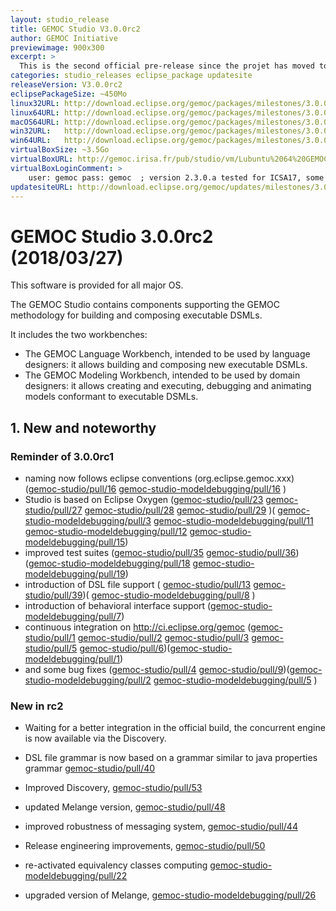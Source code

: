 ```yaml
---
layout: studio_release
title: GEMOC Studio V3.0.0rc2
author: GEMOC Initiative
previewimage: 900x300
excerpt: >
  This is the second official pre-release since the projet has moved to Eclipse organization.
categories: studio_releases eclipse_package updatesite
releaseVersion: V3.0.0rc2
eclipsePackageSize: ~450Mo
linux32URL: http://download.eclipse.org/gemoc/packages/milestones/3.0.0rc2/gemoc_studio-linux.gtk.x86.zip
linux64URL: http://download.eclipse.org/gemoc/packages/milestones/3.0.0rc2/gemoc_studio-linux.gtk.x86_64.zip
macOS64URL: http://download.eclipse.org/gemoc/packages/milestones/3.0.0rc2/gemoc_studio-macosx.cocoa.x86_64.zip
win32URL:   http://download.eclipse.org/gemoc/packages/milestones/3.0.0rc2/gemoc_studio-win32.win32.x86.zip
win64URL:   http://download.eclipse.org/gemoc/packages/milestones/3.0.0rc2/gemoc_studio-win32.win32.x86_64.zip
virtualBoxSize: ~3.5Go 
virtualBoxURL: http://gemoc.irisa.fr/pub/studio/vm/Lubuntu%2064%20GEMOC%202.3.0.a.ova
virtualBoxLoginComment: >
    user: gemoc pass: gemoc  ; version 2.3.0.a tested for ICSA17, some samples haven't been rechecked.
updatesiteURL: http://download.eclipse.org/gemoc/updates/milestones/3.0.0rc2
---
```


# GEMOC Studio 3.0.0rc2 (2018/03/27)

This software is provided for all major OS.

The GEMOC Studio contains components supporting the GEMOC methodology for building and composing executable DSMLs.

It includes the two workbenches:

  * The GEMOC Language Workbench, intended to be used by language designers: it allows building and composing new executable DSMLs.
  * The GEMOC Modeling Workbench, intended to be used by domain designers: it allows creating and executing, debugging and animating models conformant to executable DSMLs.

## 1. New and noteworthy

### Reminder of 3.0.0rc1
- naming now follows eclipse conventions (org.eclipse.gemoc.xxx) ([gemoc-studio/pull/16](https://github.com/eclipse/gemoc-studio/pull/16) [gemoc-studio-modeldebugging/pull/16](https://github.com/eclipse/gemoc-studio-modeldebugging/pull/9) )
- Studio is based on Eclipse Oxygen ([gemoc-studio/pull/23](https://github.com/eclipse/gemoc-studio/pull/23) [gemoc-studio/pull/27](https://github.com/eclipse/gemoc-studio/pull/27) [gemoc-studio/pull/28](https://github.com/eclipse/gemoc-studio/pull/28) [gemoc-studio/pull/29](https://github.com/eclipse/gemoc-studio/pull/29) )( [gemoc-studio-modeldebugging/pull/3](https://github.com/eclipse/gemoc-studio-modeldebugging/pull/3) [gemoc-studio-modeldebugging/pull/11](https://github.com/eclipse/gemoc-studio-modeldebugging/pull/11) [gemoc-studio-modeldebugging/pull/12](https://github.com/eclipse/gemoc-studio-modeldebugging/pull/12) [gemoc-studio-modeldebugging/pull/15](https://github.com/eclipse/gemoc-studio-modeldebugging/pull/15))
- improved test suites ([gemoc-studio/pull/35](https://github.com/eclipse/gemoc-studio/pull/35) [gemoc-studio/pull/36](https://github.com/eclipse/gemoc-studio/pull/36))([gemoc-studio-modeldebugging/pull/18](https://github.com/eclipse/gemoc-studio-modeldebugging/pull/18) [gemoc-studio-modeldebugging/pull/19](https://github.com/eclipse/gemoc-studio-modeldebugging/pull/19))
- introduction of DSL file support ( [gemoc-studio/pull/13](https://github.com/eclipse/gemoc-studio/pull/13) [gemoc-studio/pull/39](https://github.com/eclipse/gemoc-studio/pull/39))( [gemoc-studio-modeldebugging/pull/8](https://github.com/eclipse/gemoc-studio-modeldebugging/pull/8) )
- introduction of behavioral interface support ([gemoc-studio-modeldebugging/pull/7](https://github.com/eclipse/gemoc-studio-modeldebugging/pull/7))
- continuous integration on http://ci.eclipse.org/gemoc ([gemoc-studio/pull/1](https://github.com/eclipse/gemoc-studio/pull/1) [gemoc-studio/pull/2](https://github.com/eclipse/gemoc-studio/pull/2) [gemoc-studio/pull/3](https://github.com/eclipse/gemoc-studio/pull/3) [gemoc-studio/pull/5](https://github.com/eclipse/gemoc-studio/pull/5) [gemoc-studio/pull/6](https://github.com/eclipse/gemoc-studio/pull/6))([gemoc-studio-modeldebugging/pull/1](https://github.com/eclipse/gemoc-studio-modeldebugging/pull/1))
- and some bug fixes ([gemoc-studio/pull/4](https://github.com/eclipse/gemoc-studio/pull/4) [gemoc-studio/pull/9](https://github.com/eclipse/gemoc-studio/pull/9))([gemoc-studio-modeldebugging/pull/2](https://github.com/eclipse/gemoc-studio-modeldebugging/pull/2) [gemoc-studio-modeldebugging/pull/5](https://github.com/eclipse/gemoc-studio-modeldebugging/pull/5) )

### New in rc2
- Waiting for a better integration in the official build, the concurrent engine is now available via the Discovery.
- DSL file grammar is now based on a grammar similar to java properties grammar [gemoc-studio/pull/40](https://github.com/eclipse/gemoc-studio/pull/40)
- Improved Discovery, [gemoc-studio/pull/53](https://github.com/eclipse/gemoc-studio/pull/53)
- updated Melange version, [gemoc-studio/pull/48](https://github.com/eclipse/gemoc-studio/pull/48)
- improved robustness of messaging system, [gemoc-studio/pull/44](https://github.com/eclipse/gemoc-studio/pull/44)
- Release engineering improvements, [gemoc-studio/pull/50](https://github.com/eclipse/gemoc-studio/pull/50)

- re-activated equivalency classes computing [gemoc-studio-modeldebugging/pull/22](https://github.com/eclipse/gemoc-studio-modeldebugging/pull/22)
- upgraded version of Melange, [gemoc-studio-modeldebugging/pull/26](https://github.com/eclipse/gemoc-studio-modeldebugging/pull/26)
